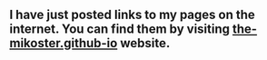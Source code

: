 ## I have just posted links to my pages on the internet. You can find them by visiting [the-mikoster.github-io](https://mik0ster.github.io) website.

